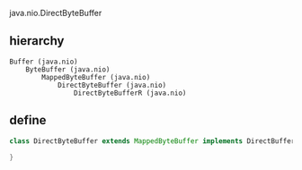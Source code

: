 java.nio.DirectByteBuffer

## hierarchy
```
Buffer (java.nio)
    ByteBuffer (java.nio)
        MappedByteBuffer (java.nio)
            DirectByteBuffer (java.nio)
                DirectByteBufferR (java.nio)
```

## define
```java
class DirectByteBuffer extends MappedByteBuffer implements DirectBuffer {
    
}
```